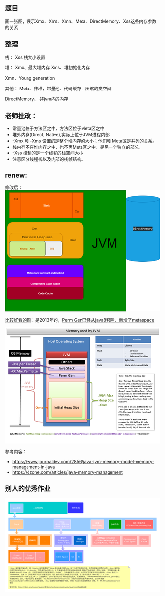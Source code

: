 ## 题目

画一张图，展示Xmx、Xms、Xmn、Meta、DirectMemory、Xss这些内存参数的关系

## 整理

栈：
Xss 栈大小设置 

堆：
Xmx、最大堆内存
Xms、堆初始化内存

Xmn、Young generation

其他：
Meta、非堆，常量池、代码缓存，压缩的类空间

DirectMemory、 ~~非jvm内的内存~~

## 老师批改：

- 常量池位于方法区之中，方法区位于Meta区之中
- 堆外内存(Direct, Native),实际上位于JVM进程内部
- -Xmx 和 -Xms 设置的是整个堆内存的大小；他们和 Meta区是并列的关系。
- 栈内存不在堆内存之中，也不再Meta区之中，是另一个独立的部分。
- -Xss 控制的是一个线程的栈空间大小
- 注意区分线程栈以及内部的栈帧结构。

## renew:

修改后：
![v3](relation_3.png)

[比较好看的图](https://stackoverflow.com/a/20094595)：是2013年的，[Perm Gen已经从java8移除，新增了metaspace](https://stackoverflow.com/a/22525669)

![搜到的图](ZzVu5.png)

参考内容： 
- https://www.journaldev.com/2856/java-jvm-memory-model-memory-management-in-java
- https://dzone.com/articles/java-memory-management

## 别人的优秀作业
![](JVM内存结构.png)